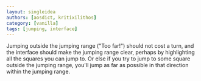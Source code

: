 ```yaml
---
layout: singleidea
authors: [aosdict, kritixilithos]
category: [vanilla]
tags: [jumping, interface]
---
```

Jumping outside the jumping range ("Too far!") should not cost a turn, and the interface should make the jumping range clear, perhaps by highlighting all the squares you can jump to. Or else if you try to jump to some square outside the jumping range, you'll jump as far as possible in that direction within the jumping range.
